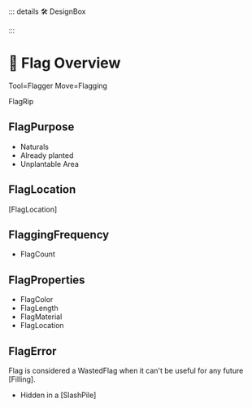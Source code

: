 ::: details 🛠 DesignBox



:::

# 🔺 <route>Flag Overview </route>

Tool=Flagger
Move=Flagging

FlagRip


## FlagPurpose

- Naturals
- Already planted
- Unplantable Area

## FlagLocation

[FlagLocation]

## FlaggingFrequency

- FlagCount

## FlagProperties

- FlagColor
- FlagLength
- FlagMaterial
- FlagLocation

## FlagError

Flag is considered a WastedFlag when it can't be useful for any future [Filling].

- Hidden in a [SlashPile]



